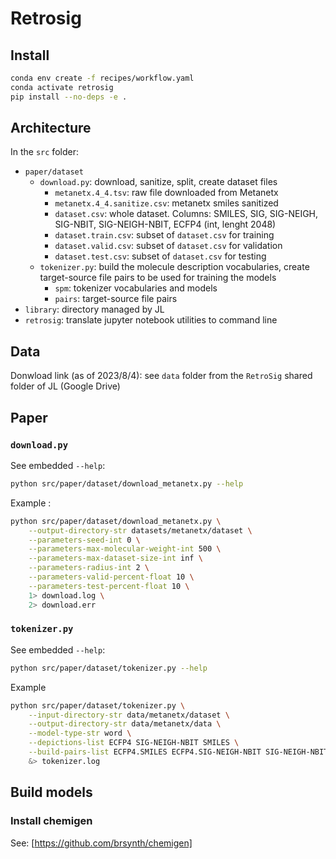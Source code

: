 # Retrosig

## Install

```bash
conda env create -f recipes/workflow.yaml
conda activate retrosig
pip install --no-deps -e .
```

## Architecture

In the `src` folder:

- `paper/dataset`
  - `download.py`: download, sanitize, split, create dataset files
    - `metanetx.4_4.tsv`: raw file downloaded from Metanetx
    - `metanetx.4_4.sanitize.csv`: metanetx smiles sanitized
    - `dataset.csv`: whole dataset. Columns: SMILES, SIG, SIG-NEIGH, SIG-NBIT, SIG-NEIGH-NBIT, ECFP4 (int, lenght 2048)
    - `dataset.train.csv`: subset of `dataset.csv` for training
    - `dataset.valid.csv`: subset of `dataset.csv` for validation
    - `dataset.test.csv`: subset of `dataset.csv` for testing
  - `tokenizer.py`: build the molecule description vocabularies, create target-source file pairs to be used for training the models
    - `spm`: tokenizer vocabularies and models
    - `pairs`: target-source file pairs
- `library`: directory managed by JL
- `retrosig`: translate jupyter notebook utilities to command line

## Data

Donwload link (as of 2023/8/4): see `data` folder from the `RetroSig` shared folder of JL (Google Drive)

## Paper

### `download.py`

See embedded `--help`:

```bash
python src/paper/dataset/download_metanetx.py --help
```

Example :

```bash
python src/paper/dataset/download_metanetx.py \
    --output-directory-str datasets/metanetx/dataset \
    --parameters-seed-int 0 \
    --parameters-max-molecular-weight-int 500 \
    --parameters-max-dataset-size-int inf \
    --parameters-radius-int 2 \
    --parameters-valid-percent-float 10 \
    --parameters-test-percent-float 10 \
    1> download.log \
    2> download.err

```

### `tokenizer.py`

See embedded `--help`:

```bash
python src/paper/dataset/tokenizer.py --help
```

Example

```bash
python src/paper/dataset/tokenizer.py \
    --input-directory-str data/metanetx/dataset \
    --output-directory-str data/metanetx/data \
    --model-type-str word \
    --depictions-list ECFP4 SIG-NEIGH-NBIT SMILES \
    --build-pairs-list ECFP4.SMILES ECFP4.SIG-NEIGH-NBIT SIG-NEIGH-NBIT.SMILES \
    &> tokenizer.log
```

## Build models

### Install chemigen

See: [https://github.com/brsynth/chemigen]
